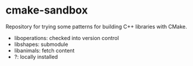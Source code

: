 # cmake-sandbox

Repository for trying some patterns for building C++ libraries with CMake.

- liboperations: checked into version control
- libshapes: submodule
- libanimals: fetch content
- ?: locally installed
